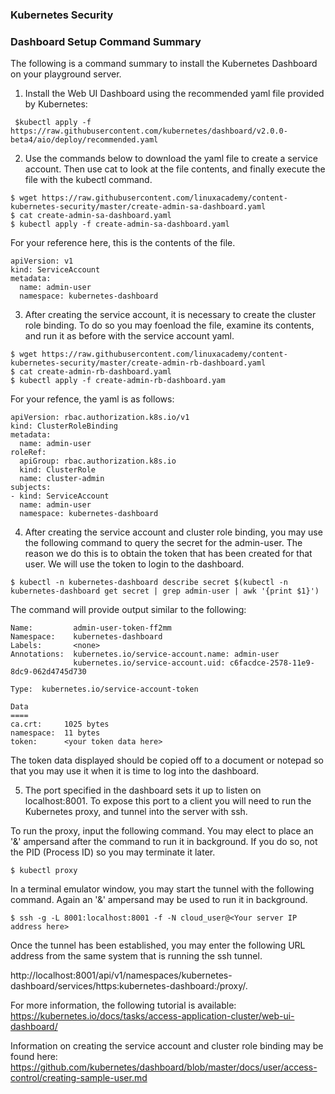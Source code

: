 ### Kubernetes Security
### Dashboard Setup Command Summary

The following is a command summary to install the Kubernetes Dashboard on your playground server.

1) Install the Web UI Dashboard using the recommended yaml file provided by Kubernetes:

``` $kubectl apply -f https://raw.githubusercontent.com/kubernetes/dashboard/v2.0.0-beta4/aio/deploy/recommended.yaml```

2) Use the commands below to download the yaml file to create a service account. Then use cat to look at the file contents, and finally execute the file with the kubectl command.

```
$ wget https://raw.githubusercontent.com/linuxacademy/content-kubernetes-security/master/create-admin-sa-dashboard.yaml
$ cat create-admin-sa-dashboard.yaml 
$ kubectl apply -f create-admin-sa-dashboard.yaml
```

For your reference here, this is the contents of the file.
```
apiVersion: v1
kind: ServiceAccount
metadata:
  name: admin-user
  namespace: kubernetes-dashboard
```

3) After creating the service account, it is necessary to create the cluster role binding. To do so you may foenload the file, examine its contents, and run it as before with the service account yaml.

```
$ wget https://raw.githubusercontent.com/linuxacademy/content-kubernetes-security/master/create-admin-rb-dashboard.yaml
$ cat create-admin-rb-dashboard.yaml
$ kubectl apply -f create-admin-rb-dashboard.yam
```

For your refence, the yaml is as follows:

```
apiVersion: rbac.authorization.k8s.io/v1
kind: ClusterRoleBinding
metadata:
  name: admin-user
roleRef:
  apiGroup: rbac.authorization.k8s.io
  kind: ClusterRole
  name: cluster-admin
subjects:
- kind: ServiceAccount
  name: admin-user
  namespace: kubernetes-dashboard
```

4) After creating the service account and cluster role binding, you may use the following command to query the secret for the admin-user. The reason we do this is to obtain the token that has been created for that user. We will use the token to login to the dashboard.

```$ kubectl -n kubernetes-dashboard describe secret $(kubectl -n kubernetes-dashboard get secret | grep admin-user | awk '{print $1}')```

The command will provide output similar to the following:

```
Name:         admin-user-token-ff2mm
Namespace:    kubernetes-dashboard
Labels:       <none>
Annotations:  kubernetes.io/service-account.name: admin-user
              kubernetes.io/service-account.uid: c6facdce-2578-11e9-8dc9-062d4745d730

Type:  kubernetes.io/service-account-token

Data
====
ca.crt:     1025 bytes
namespace:  11 bytes
token:      <your token data here>
```

The token data displayed should be copied off to a document or notepad so that you may use it when it is time to log into the dashboard.

5) The port specified in the dashboard sets it up to listen on localhost:8001. To expose this port to a client you will need to run the Kubernetes proxy, and tunnel into the server with ssh.

To run the proxy, input the following command. You may elect to place an '&' ampersand after the command to run it in background. If you do so, not the PID (Process ID) so you may terminate it later.

```
$ kubectl proxy
```

In a terminal emulator window, you may start the tunnel with the following command. Again an '&' ampersand may be used to run it in background.

```
$ ssh -g -L 8001:localhost:8001 -f -N cloud_user@<Your server IP address here>
```

Once the tunnel has been established, you may enter the following URL address from the same system that is running the ssh tunnel.

http://localhost:8001/api/v1/namespaces/kubernetes-dashboard/services/https:kubernetes-dashboard:/proxy/.

For more information, the following tutorial is available:
https://kubernetes.io/docs/tasks/access-application-cluster/web-ui-dashboard/

Information on creating the service account and cluster role binding may be found here:
https://github.com/kubernetes/dashboard/blob/master/docs/user/access-control/creating-sample-user.md
